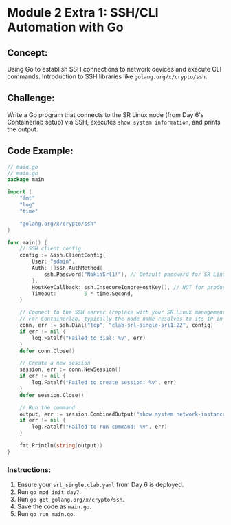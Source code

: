 # **Module 2 Extra 1: SSH/CLI Automation with Go**

## **Concept:** 
Using Go to establish SSH connections to network devices and execute CLI commands. Introduction to SSH libraries like `golang.org/x/crypto/ssh`.

## **Challenge:** 
Write a Go program that connects to the SR Linux node (from Day 6's Containerlab setup) via SSH, executes `show system information`, and prints the output.

## **Code Example:**
```go
// main.go
// main.go
package main

import (
	"fmt"
	"log"
	"time"

	"golang.org/x/crypto/ssh"
)

func main() {
	// SSH client config
	config := &ssh.ClientConfig{
		User: "admin",
		Auth: []ssh.AuthMethod{
			ssh.Password("NokiaSrl1!"), // Default password for SR Linux
		},
		HostKeyCallback: ssh.InsecureIgnoreHostKey(), // NOT for production!
		Timeout:         5 * time.Second,
	}

	// Connect to the SSH server (replace with your SR Linux management IP/hostname)
	// For Containerlab, typically the node name resolves to its IP in the docker network
	conn, err := ssh.Dial("tcp", "clab-srl-single-srl1:22", config)
	if err != nil {
		log.Fatalf("Failed to dial: %v", err)
	}
	defer conn.Close()

	// Create a new session
	session, err := conn.NewSession()
	if err != nil {
		log.Fatalf("Failed to create session: %v", err)
	}
	defer session.Close()

	// Run the command
	output, err := session.CombinedOutput("show system network-instance")
	if err != nil {
		log.Fatalf("Failed to run command: %v", err)
	}

	fmt.Println(string(output))
}
```
### **Instructions:**
1.  Ensure your `srl_single.clab.yaml` from Day 6 is deployed.
2.  Run `go mod init day7`.
3.  Run `go get golang.org/x/crypto/ssh`.
4.  Save the code as `main.go`.
5.  Run `go run main.go`.
